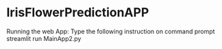 # IrisFlowerPredictionAPP
Running the web App:
Type the following instruction on command prompt
streamlit run MainApp2.py

